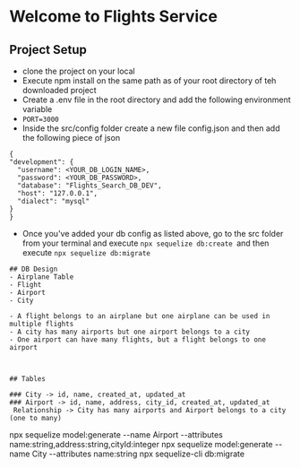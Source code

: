 # Welcome to Flights Service
## Project Setup
  - clone the project on your local
  - Execute npm install on the same path as of your  root directory of teh downloaded project
  - Create a .env file in the root directory and add the following environment variable
   - `PORT=3000`
  -  Inside the src/config folder create a new file config.json and then add the following piece of json
  ```
{
  "development": {
    "username": <YOUR_DB_LOGIN_NAME>,
    "password": <YOUR_DB_PASSWORD>,
    "database": "Flights_Search_DB_DEV",
    "host": "127.0.0.1",
    "dialect": "mysql"
  }
}
```
   - Once you've added your db config as listed above, go to the src folder from your terminal and execute `npx sequelize db:create `and then execute `npx sequelize db:migrate`
   ```
  ## DB Design
  - Airplane Table
  - Flight
  - Airport
  - City 

  - A flight belongs to an airplane but one airplane can be used in multiple flights
  - A city has many airports but one airport belongs to a city
  - One airport can have many flights, but a flight belongs to one airport


  
  ## Tables

### City -> id, name, created_at, updated_at
### Airport -> id, name, address, city_id, created_at, updated_at
    Relationship -> City has many airports and Airport belongs to a city (one to many)
```
npx sequelize model:generate --name Airport --attributes name:string,address:string,cityId:integer
npx sequelize model:generate --name City --attributes name:string
npx sequelize-cli db:migrate
```